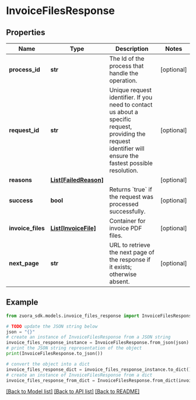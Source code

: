 # InvoiceFilesResponse


## Properties

Name | Type | Description | Notes
------------ | ------------- | ------------- | -------------
**process_id** | **str** | The Id of the process that handle the operation.  | [optional] 
**request_id** | **str** | Unique request identifier. If you need to contact us about a specific request, providing the request identifier will ensure the fastest possible resolution.  | [optional] 
**reasons** | [**List[FailedReason]**](FailedReason.md) |  | [optional] 
**success** | **bool** | Returns &#x60;true&#x60; if the request was processed successfully. | [optional] 
**invoice_files** | [**List[InvoiceFile]**](InvoiceFile.md) | Container for invoice PDF files.  | [optional] 
**next_page** | **str** | URL to retrieve the next page of the response if it exists; otherwise absent.  | [optional] 

## Example

```python
from zuora_sdk.models.invoice_files_response import InvoiceFilesResponse

# TODO update the JSON string below
json = "{}"
# create an instance of InvoiceFilesResponse from a JSON string
invoice_files_response_instance = InvoiceFilesResponse.from_json(json)
# print the JSON string representation of the object
print(InvoiceFilesResponse.to_json())

# convert the object into a dict
invoice_files_response_dict = invoice_files_response_instance.to_dict()
# create an instance of InvoiceFilesResponse from a dict
invoice_files_response_from_dict = InvoiceFilesResponse.from_dict(invoice_files_response_dict)
```
[[Back to Model list]](../README.md#documentation-for-models) [[Back to API list]](../README.md#documentation-for-api-endpoints) [[Back to README]](../README.md)


